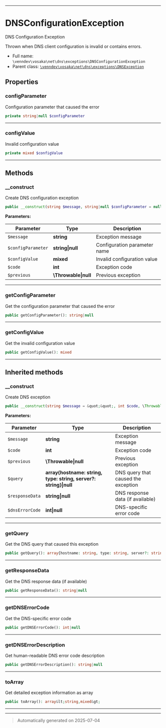 ***

# DNSConfigurationException

DNS Configuration Exception

Thrown when DNS client configuration is invalid or contains errors.

* Full name: `\venndev\vosaka\net\dns\exceptions\DNSConfigurationException`
* Parent class: [`\venndev\vosaka\net\dns\exceptions\DNSException`](./DNSException.md)



## Properties


### configParameter

Configuration parameter that caused the error

```php
private string|null $configParameter
```






***

### configValue

Invalid configuration value

```php
private mixed $configValue
```






***

## Methods


### __construct

Create DNS configuration exception

```php
public __construct(string $message, string|null $configParameter = null, mixed $configValue = null, int $code, \Throwable|null $previous = null): mixed
```








**Parameters:**

| Parameter | Type | Description |
|-----------|------|-------------|
| `$message` | **string** | Exception message |
| `$configParameter` | **string&#124;null** | Configuration parameter name |
| `$configValue` | **mixed** | Invalid configuration value |
| `$code` | **int** | Exception code |
| `$previous` | **\Throwable&#124;null** | Previous exception |





***

### getConfigParameter

Get the configuration parameter that caused the error

```php
public getConfigParameter(): string|null
```












***

### getConfigValue

Get the invalid configuration value

```php
public getConfigValue(): mixed
```












***


## Inherited methods


### __construct

Create DNS exception

```php
public __construct(string $message = &quot;&quot;, int $code, \Throwable|null $previous = null, array{hostname: string, type: string, server?: string}|null $query = null, string|null $responseData = null, int|null $dnsErrorCode = null): mixed
```








**Parameters:**

| Parameter | Type | Description |
|-----------|------|-------------|
| `$message` | **string** | Exception message |
| `$code` | **int** | Exception code |
| `$previous` | **\Throwable&#124;null** | Previous exception |
| `$query` | **array{hostname: string, type: string, server?: string}&#124;null** | DNS query that caused the exception |
| `$responseData` | **string&#124;null** | DNS response data (if available) |
| `$dnsErrorCode` | **int&#124;null** | DNS-specific error code |





***

### getQuery

Get the DNS query that caused this exception

```php
public getQuery(): array{hostname: string, type: string, server?: string}|null
```












***

### getResponseData

Get the DNS response data (if available)

```php
public getResponseData(): string|null
```












***

### getDNSErrorCode

Get the DNS-specific error code

```php
public getDNSErrorCode(): int|null
```












***

### getDNSErrorDescription

Get human-readable DNS error code description

```php
public getDNSErrorDescription(): string|null
```












***

### toArray

Get detailed exception information as array

```php
public toArray(): array&lt;string,mixed&gt;
```












***


***
> Automatically generated on 2025-07-04
